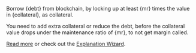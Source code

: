 Borrow {debt} from blockchain, by locking up at least {mr} times the value in {collateral}, as collateral.   

You need to add extra collateral or reduce the debt, before the collateral value drops under the maintenance ratio of {mr}, to not get margin called.

[Read more](dex/shorting) or check out the [Explanation Wizard](/borrow).
